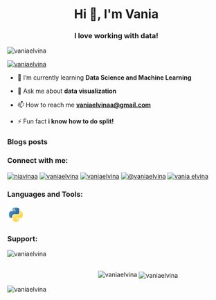 <h1 align="center">Hi 👋, I'm Vania</h1>
<h3 align="center">I love working with data!</h3>

<p align="left"> <img src="https://komarev.com/ghpvc/?username=vaniaelvina&label=Profile%20views&color=0e75b6&style=flat" alt="vaniaelvina" /> </p>

<p align="left"> <a href="https://github.com/ryo-ma/github-profile-trophy"><img src="https://github-profile-trophy.vercel.app/?username=vaniaelvina" alt="vaniaelvina" /></a> </p>

- 🌱 I’m currently learning **Data Science and Machine Learning**

- 💬 Ask me about **data visualization**

- 📫 How to reach me **vaniaelvinaa@gmail.com**

- ⚡ Fun fact **i know how to do split!**

### Blogs posts
<!-- BLOG-POST-LIST:START -->
<!-- BLOG-POST-LIST:END -->

<h3 align="left">Connect with me:</h3>
<p align="left">
<a href="https://twitter.com/niavinaa" target="blank"><img align="center" src="https://raw.githubusercontent.com/rahuldkjain/github-profile-readme-generator/master/src/images/icons/Social/twitter.svg" alt="niavinaa" height="30" width="40" /></a>
<a href="https://linkedin.com/in/vaniaelvina" target="blank"><img align="center" src="https://raw.githubusercontent.com/rahuldkjain/github-profile-readme-generator/master/src/images/icons/Social/linked-in-alt.svg" alt="vaniaelvina" height="30" width="40" /></a>
<a href="https://instagram.com/vaniaelvina" target="blank"><img align="center" src="https://raw.githubusercontent.com/rahuldkjain/github-profile-readme-generator/master/src/images/icons/Social/instagram.svg" alt="vaniaelvina" height="30" width="40" /></a>
<a href="https://medium.com/@vaniaelvina" target="blank"><img align="center" src="https://raw.githubusercontent.com/rahuldkjain/github-profile-readme-generator/master/src/images/icons/Social/medium.svg" alt="@vaniaelvina" height="30" width="40" /></a>
<a href="https://www.youtube.com/c/vania elvina" target="blank"><img align="center" src="https://raw.githubusercontent.com/rahuldkjain/github-profile-readme-generator/master/src/images/icons/Social/youtube.svg" alt="vania elvina" height="30" width="40" /></a>
</p>

<h3 align="left">Languages and Tools:</h3>
<p align="left"> <a href="https://www.python.org" target="_blank" rel="noreferrer"> <img src="https://raw.githubusercontent.com/devicons/devicon/master/icons/python/python-original.svg" alt="python" width="40" height="40"/> </a> </p>

<h3 align="left">Support:</h3>
<p><a href="https://ko-fi.com/vaniaelvina"> <img align="left" src="https://cdn.ko-fi.com/cdn/kofi3.png?v=3" height="50" width="210" alt="vaniaelvina" /></a></p><br><br>

<p><img align="left" src="https://github-readme-stats.vercel.app/api/top-langs?username=vaniaelvina&show_icons=true&locale=en&layout=compact" alt="vaniaelvina" /></p>

<p>&nbsp;<img align="center" src="https://github-readme-stats.vercel.app/api?username=vaniaelvina&show_icons=true&locale=en" alt="vaniaelvina" /></p>

<p><img align="center" src="https://github-readme-streak-stats.herokuapp.com/?user=vaniaelvina&" alt="vaniaelvina" /></p>
